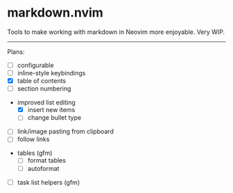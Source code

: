 # markdown.nvim <!-- omit in toc -->

Tools to make working with markdown in Neovim more enjoyable. Very WIP.

---

Plans:

- [ ] configurable
- [ ] inline-style keybindings
- [x] table of contents
- [ ] section numbering
- improved list editing
  - [x] insert new items
  - [ ] change bullet type
- [ ] link/image pasting from clipboard
- [ ] follow links
- tables (gfm)
  - [ ] format tables
  - [ ] autoformat
- [ ] task list helpers (gfm)
